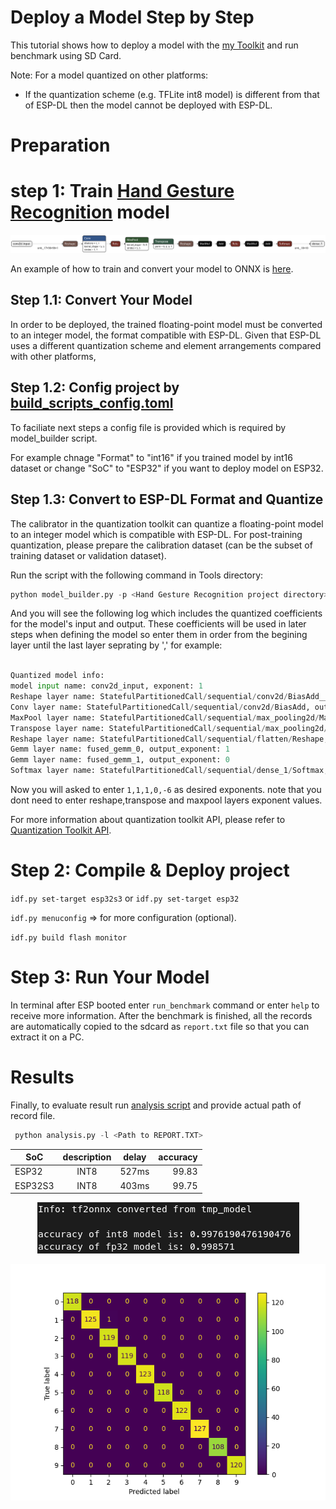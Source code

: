 # Deploy a Model Step by Step

This tutorial shows how to deploy a model with the [my Toolkit](../Tools/model_builder.py) and run benchmark using SD Card.

Note: For a model quantized on other platforms:
- If the quantization scheme (e.g. TFLite int8 model) is different from that of ESP-DL then the model cannot be deployed with ESP-DL.


# Preparation

# step 1: Train [Hand Gesture Recognition](https://www.kaggle.com/datasets/gti-upm/leapgestrecog) model

<p align="center">
    <img width="%" src="./logs/handrecognition_model_int8.onnx.png"> 
</p>


An example of how to train and convert your model to ONNX is [here](https://colab.research.google.com/drive/1v0z9TtTr9b73pfd51tNwvzFB0xPg1D6F?usp=sharing).


## Step 1.1: Convert Your Model

In order to be deployed, the trained floating-point model must be converted to an integer model, the format compatible with ESP-DL. Given that ESP-DL uses a different quantization scheme and element arrangements compared with other platforms, 

## Step 1.2: Config project by [build_scripts_config.toml](./build_scripts_config.toml)

To faciliate next steps a config file is provided which is required by model_builder script.

For example chnage "Format" to "int16" if you trained model by int16 dataset or change "SoC" to "ESP32" if you want to deploy model on ESP32.

## Step 1.3: Convert to ESP-DL Format and Quantize

The calibrator in the quantization toolkit can quantize a floating-point model to an integer model which is compatible with ESP-DL. For post-training quantization, please prepare the calibration dataset (can be the subset of training dataset or validation dataset).

Run the script with the following command in Tools directory:

```python
python model_builder.py -p <Hand Gesture Recognition project directory>
```

And you will see the following log which includes the quantized coefficients for the model's input and output. These coefficients will be used in later steps when defining the model so enter them in order from the begining layer until the last layer seprating by ',' for example:

```python

Quantized model info:
model input name: conv2d_input, exponent: 1
Reshape layer name: StatefulPartitionedCall/sequential/conv2d/BiasAdd__6, output_exponent: 1
Conv layer name: StatefulPartitionedCall/sequential/conv2d/BiasAdd, output_exponent: 1
MaxPool layer name: StatefulPartitionedCall/sequential/max_pooling2d/MaxPool, output_exponent: 1
Transpose layer name: StatefulPartitionedCall/sequential/max_pooling2d/MaxPool__12, output_exponent: 1
Reshape layer name: StatefulPartitionedCall/sequential/flatten/Reshape, output_exponent: 1
Gemm layer name: fused_gemm_0, output_exponent: 1
Gemm layer name: fused_gemm_1, output_exponent: 0
Softmax layer name: StatefulPartitionedCall/sequential/dense_1/Softmax, output_exponent: -6

```

Now you will asked to enter `1,1,1,0,-6` as desired exponents. note that you dont need to enter reshape,transpose and maxpool layers exponent values.

For more information about quantization toolkit API, please refer to [Quantization Toolkit API](https://github.com/espressif/esp-dl/blob/master/tools/quantization_tool/quantization_tool_api.md).

# Step 2: Compile & Deploy project

`idf.py set-target esp32s3` or `idf.py set-target esp32`

`idf.py menuconfig` => for more configuration (optional).

`idf.py build flash monitor`


# Step 3: Run Your Model

In terminal after ESP booted enter `run_benchmark` command or enter `help` to receive more information. After the benchmark is finished, all the records are automatically copied to the sdcard as `report.txt` file so that you can extract it on a PC.


# Results
Finally, to evaluate result run [analysis script](../Tools/analysis.py) and provide actual path of record file.
```python
 python analysis.py -l <Path to REPORT.TXT>
```

<center>

| SoC      | description         | delay  | accuracy |
|----------|:-------------------:|:------:|---------:|
| ESP32    | INT8 | 527ms   | 99.83    |
| ESP32S3  | INT8 | 403ms   | 99.75

</center>

</center>

<p align="center">
    <img width="%" src="./logs/Quantization.png">
</p>
<p align="center">
    <img width="%" src="./logs/REPORT_1200_INT8.png"> 
</p>